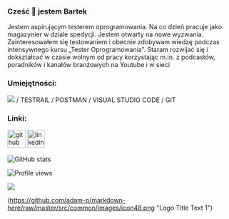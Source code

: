 ### Cześć 👋 jestem Bartek
Jestem aspirującym testerem oprogramowania. Na co dzień pracuje jako magazynier w dziale spedycji. Jestem otwarty na nowe wyzwania. Zainteresowałem się testowaniem i obecnie zdobywam wiedzę podczas intensywnego kursu „Tester Oprogramowania”. Staram rozwijać się i dokształcać w czasie wolnym od pracy korzystając m.in. z podcastów, poradników i kanałów branżowych na Youtube i w sieci

### Umiejętności: 
<img src="https://img.icons8.com/color/48/null/jira.png"/> / TESTRAIL / POSTMAN / VISUAL STUDIO CODE / GIT
### Linki:
[<img src='https://cdn.jsdelivr.net/npm/simple-icons@3.0.1/icons/github.svg' alt='github' height='40'>](https://github.com/bartlomiejzelewski)  [<img src='https://cdn.jsdelivr.net/npm/simple-icons@3.0.1/icons/linkedin.svg' alt='linkedin' height='40'>](https://www.linkedin.com/in/Bartłomiej-Zelewski/)  

![GitHub stats](https://github-readme-stats.vercel.app/api?username=bartlomiejzelewski&show_icons=true&theme=tokyonight)  

![Profile views](https://gpvc.arturio.dev/bartlomiejzelewski)  




<img src="https://zapodaj.net/886d94232330b.png.html"/>

(https://github.com/adam-p/markdown-here/raw/master/src/common/images/icon48.png "Logo Title Text 1")
